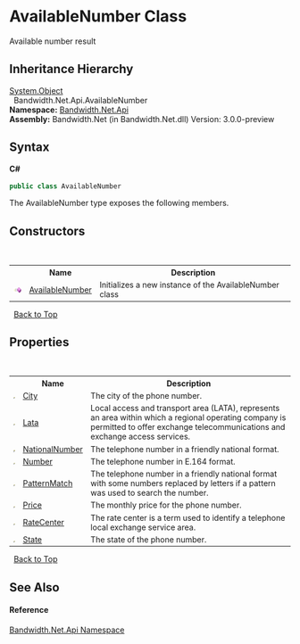 ﻿# AvailableNumber Class
 

Available number result


## Inheritance Hierarchy
<a href="http://msdn2.microsoft.com/en-us/library/e5kfa45b" target="_blank">System.Object</a><br />&nbsp;&nbsp;Bandwidth.Net.Api.AvailableNumber<br />
**Namespace:**&nbsp;<a href ="N_Bandwidth_Net_Api.md">Bandwidth.Net.Api</a><br />**Assembly:**&nbsp;Bandwidth.Net (in Bandwidth.Net.dll) Version: 3.0.0-preview

## Syntax

**C#**<br />
``` C#
public class AvailableNumber
```

The AvailableNumber type exposes the following members.


## Constructors
&nbsp;<table><tr><th></th><th>Name</th><th>Description</th></tr><tr><td>![Public method](media/pubmethod.gif "Public method")</td><td><a href ="M_Bandwidth_Net_Api_AvailableNumber__ctor.md">AvailableNumber</a></td><td>
Initializes a new instance of the AvailableNumber class</td></tr></table>&nbsp;
<a href="#availablenumber-class">Back to Top</a>

## Properties
&nbsp;<table><tr><th></th><th>Name</th><th>Description</th></tr><tr><td>![Public property](media/pubproperty.gif "Public property")</td><td><a href ="P_Bandwidth_Net_Api_AvailableNumber_City.md">City</a></td><td>
The city of the phone number.</td></tr><tr><td>![Public property](media/pubproperty.gif "Public property")</td><td><a href ="P_Bandwidth_Net_Api_AvailableNumber_Lata.md">Lata</a></td><td>
Local access and transport area (LATA), represents an area within which a regional operating company is permitted to offer exchange telecommunications and exchange access services.</td></tr><tr><td>![Public property](media/pubproperty.gif "Public property")</td><td><a href ="P_Bandwidth_Net_Api_AvailableNumber_NationalNumber.md">NationalNumber</a></td><td>
The telephone number in a friendly national format.</td></tr><tr><td>![Public property](media/pubproperty.gif "Public property")</td><td><a href ="P_Bandwidth_Net_Api_AvailableNumber_Number.md">Number</a></td><td>
The telephone number in E.164 format.</td></tr><tr><td>![Public property](media/pubproperty.gif "Public property")</td><td><a href ="P_Bandwidth_Net_Api_AvailableNumber_PatternMatch.md">PatternMatch</a></td><td>
The telephone number in a friendly national format with some numbers replaced by letters if a pattern was used to search the number.</td></tr><tr><td>![Public property](media/pubproperty.gif "Public property")</td><td><a href ="P_Bandwidth_Net_Api_AvailableNumber_Price.md">Price</a></td><td>
The monthly price for the phone number.</td></tr><tr><td>![Public property](media/pubproperty.gif "Public property")</td><td><a href ="P_Bandwidth_Net_Api_AvailableNumber_RateCenter.md">RateCenter</a></td><td>
The rate center is a term used to identify a telephone local exchange service area.</td></tr><tr><td>![Public property](media/pubproperty.gif "Public property")</td><td><a href ="P_Bandwidth_Net_Api_AvailableNumber_State.md">State</a></td><td>
The state of the phone number.</td></tr></table>&nbsp;
<a href="#availablenumber-class">Back to Top</a>

## See Also


#### Reference
<a href ="N_Bandwidth_Net_Api.md">Bandwidth.Net.Api Namespace</a><br />